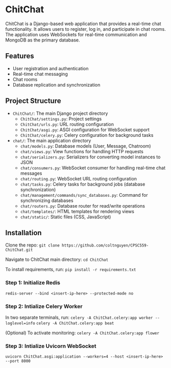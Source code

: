 # ChitChat

ChitChat is a Django-based web application that provides a real-time chat functionality. It allows users to register, log in, and participate in chat rooms. The application uses WebSockets for real-time communication and MongoDB as the primary database.

## Features

- User registration and authentication
- Real-time chat messaging
- Chat rooms
- Database replication and synchronization

## Project Structure

- `ChitChat/`: The main Django project directory
  - `ChitChat/settings.py`: Project settings
  - `ChitChat/urls.py`: URL routing configuration
  - `ChitChat/asgi.py`: ASGI configuration for WebSocket support
  - `ChitChat/celery.py`: Celery configuration for background tasks
- `chat/`: The main application directory
  - `chat/models.py`: Database models (User, Message, Chatroom)
  - `chat/views.py`: View functions for handling HTTP requests
  - `chat/serializers.py`: Serializers for converting model instances to JSON
  - `chat/consumers.py`: WebSocket consumer for handling real-time chat messages
  - `chat/routing.py`: WebSocket URL routing configuration
  - `chat/tasks.py`: Celery tasks for background jobs (database synchronization)
  - `chat/management/commands/sync_databases.py`: Command for synchronizing databases
  - `chat/routers.py`: Database router for read/write operations
  - `chat/templates/`: HTML templates for rendering views
  - `chat/static/`: Static files (CSS, JavaScript)

## Installation

Clone the repo:
`git clone https://github.com/coltnguyen/CPSC559-ChitChat.git`

Navigate to ChitChat main directory:
`cd ChitChat`

To install requirements, run:
`pip install -r requirements.txt`

### Step 1: Initialize Redis
`redis-server --bind <insert-ip-here> --protected-mode no`

### Step 2: Intialize Celery Worker

In two separate terminals, run:
`celery -A ChitChat.celery:app worker --loglevel=info`
`celery -A ChitChat.celery:app beat`

(Optional) To activate monitoring:
`celery -A ChitChat.celery:app flower`

### Step 3: Intialize Uvicorn WebSocket
`uvicorn ChitChat.asgi:application --workers=4 --host <insert-ip-here> --port 8000`

